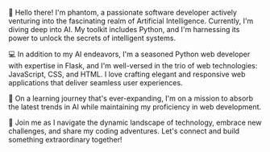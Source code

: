 👋 Hello there! I'm phantom, a passionate software developer actively venturing into the fascinating realm of Artificial Intelligence. Currently, I'm diving deep into AI. My toolkit includes Python, and I'm harnessing its power to unlock the secrets of intelligent systems.

💻 In addition to my AI endeavors, I'm a seasoned Python web developer with expertise in Flask, and I'm well-versed in the trio of web technologies: JavaScript, CSS, and HTML. I love crafting elegant and responsive web applications that deliver seamless user experiences.

🚀 On a learning journey that's ever-expanding, I'm on a mission to absorb the latest trends in AI while maintaining my proficiency in web development. 

🌱 Join me as I navigate the dynamic landscape of technology, embrace new challenges, and share my coding adventures. Let's connect and build something extraordinary together!


